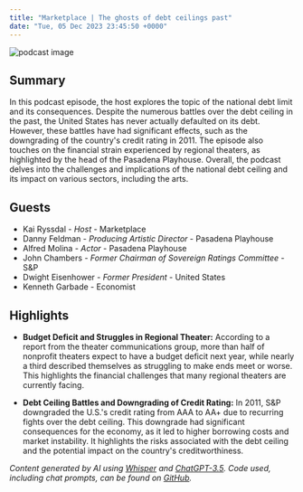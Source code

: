 ```yaml
---
title: "Marketplace | The ghosts of debt ceilings past"
date: "Tue, 05 Dec 2023 23:45:50 +0000"
---
```


![podcast image](https://www.marketplace.org/wp-content/uploads/2019/05/MP_show-1.png)

## Summary

In this podcast episode, the host explores the topic of the national debt limit and its consequences. Despite the numerous battles over the debt ceiling in the past, the United States has never actually defaulted on its debt. However, these battles have had significant effects, such as the downgrading of the country's credit rating in 2011. The episode also touches on the financial strain experienced by regional theaters, as highlighted by the head of the Pasadena Playhouse. Overall, the podcast delves into the challenges and implications of the national debt ceiling and its impact on various sectors, including the arts.

## Guests

- Kai Ryssdal - _Host_ - Marketplace
- Danny Feldman - _Producing Artistic Director_ - Pasadena Playhouse
- Alfred Molina - _Actor_ - Pasadena Playhouse
- John Chambers - _Former Chairman of Sovereign Ratings Committee_ - S&P
- Dwight Eisenhower - _Former President_ - United States
- Kenneth Garbade - Economist

## Highlights

- **Budget Deficit and Struggles in Regional Theater:** According to a report from the theater communications group, more than half of nonprofit theaters expect to have a budget deficit next year, while nearly a third described themselves as struggling to make ends meet or worse. This highlights the financial challenges that many regional theaters are currently facing.

- **Debt Ceiling Battles and Downgrading of Credit Rating:** In 2011, S&P downgraded the U.S.'s credit rating from AAA to AA+ due to recurring fights over the debt ceiling. This downgrade had significant consequences for the economy, as it led to higher borrowing costs and market instability. It highlights the risks associated with the debt ceiling and the potential impact on the country's creditworthiness.

_Content generated by AI using [Whisper](https://openai.com/research/whisper) and [ChatGPT-3.5](https://openai.com/blog/chatgpt). Code used, including chat prompts, can be found on [GitHub](https://github.com/dustinbrownman/podcast-parser/blob/main/app/functions.py)._
